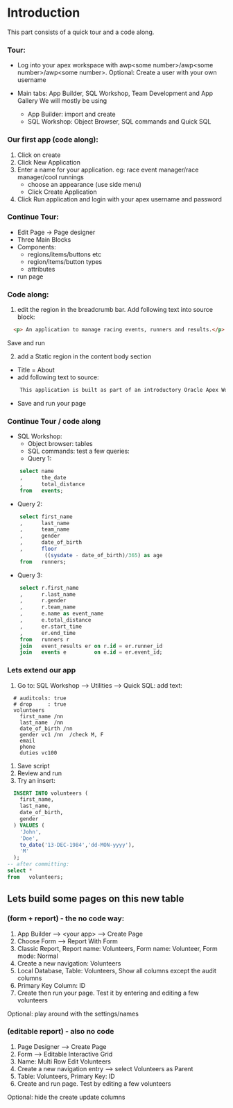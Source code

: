 # Introduction
This part consists of a quick tour and a code along.

### Tour:
* Log into your apex workspace with awp\<some number\>/awp\<some number\>/awp\<some number\>.
  Optional: Create a user with your own username

* Main tabs: App Builder, SQL Workshop, Team Development and App Gallery
  We will mostly be using
  * App Builder: import and create
  * SQL Workshop: Object Browser, SQL commands and Quick SQL
  
### Our first app (code along):
1. Click on create
1. Click New Application
1. Enter a name for your application. eg: race event manager/race manager/cool runnings
   * choose an appearance (use side menu)
   * Click Create Application
1. Click Run application and login with your apex username and password

### Continue Tour:
- Edit Page -> Page designer
- Three Main Blocks
- Components:
  * regions/items/buttons etc
  * region/items/button types
  * attributes
- run page

### Code along:
1. edit the region in the breadcrumb bar. Add following text into source block:
```` html
  <p> An application to manage racing events, runners and results.</p>
````
  Save and run

2. add a Static region in the content body section
  * Title = About
  * add following text to source:
```` html
    This application is built as part of an introductory Oracle Apex Workshop, compliments of Qualogy Caribbean. </br>The workshop can be downloaded at <a href="https://github.com/SullivanC137/Apex-Workshops" target="_blank"> Github</a>. </br>If you have any more questions after this workshop, just send an <a href="mailto:sullivan.kromosoeto@outlook.com?&subject=Question%20about%20the%20APEX%20workshop&body=Hi%20Sullivan%2C%0A%0AI%20have%20the%20following%20question%20about%20that%20last%20apex%20workshop.%0A%0A%3Cyour%20question%3E%0A%0ARegards%2C%0A%3Cyour%20name%3E%0A">email to Sullivan Kromosoeto</a>.
````
  * Save and run your page
  
### Continue Tour / code along
- SQL Workshop:
  * Object browser: tables
  * SQL commands: test a few queries:
  * Query 1:
```` sql
    select name
    ,      the_date
    ,      total_distance
    from   events;
````
  * Query 2:
```` sql
    select first_name
    ,      last_name
    ,      team_name
    ,      gender
    ,      date_of_birth
    ,      floor
            ((sysdate - date_of_birth)/365) as age
    from   runners;
````
  * Query 3:
```` sql
    select r.first_name
    ,      r.last_name
    ,      r.gender
    ,      r.team_name
    ,      e.name as event_name
    ,      e.total_distance
    ,      er.start_time
    ,      er.end_time
    from   runners r
    join   event_results er on r.id = er.runner_id
    join   events e         on e.id = er.event_id;
````

### Lets extend our app
1. Go to: SQL Workshop --> Utilities --> Quick SQL:
add text:
````
  # auditcols: true
  # drop     : true
  volunteers
    first_name /nn
    last_name  /nn
    date_of_birth /nn
    gender vc1 /nn  /check M, F
    email
    phone
    duties vc100
 ````
1. Save script
1. Review and run
1. Try an insert:
```` sql
  INSERT INTO volunteers (
    first_name,
    last_name,
    date_of_birth,
    gender
  ) VALUES (
    'John',
    'Doe',
    to_date('13-DEC-1984','dd-MON-yyyy'),
    'M'
  );
-- after committing:
select * 
from   volunteers;
````

## Lets build some pages on this new table
### (form + report) - the no code way:
1. App Builder --> \<your app\> --> Create Page
2. Choose Form --> Report With Form
3. Classic Report, Report name: Volunteers, Form name: Volunteer, Form mode: Normal
4. Create a new navigation: Volunteers
5. Local Database, Table: Volunteers, Show all columns except the audit columns
6. Primary Key Column: ID
7. Create then run your page. Test it by entering and editing a few volunteers

Optional: play around with the settings/names

### (editable report) - also no code
1. Page Designer --> Create Page
2. Form --> Editable Interactive Grid
3. Name: Multi Row Edit Volunteers
4. Create a new navigation entry --> select Volunteers as Parent
5. Table: Volunteers, Primary Key: ID
6. Create and run page. Test by editing a few volunteers

Optional: hide the create update columns

